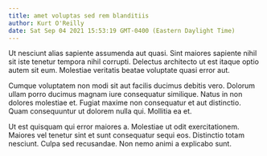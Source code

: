 ```yaml
---
title: amet voluptas sed rem blanditiis
author: Kurt O'Reilly
date: Sat Sep 04 2021 15:53:19 GMT-0400 (Eastern Daylight Time)
---
```

Ut nesciunt alias sapiente assumenda aut quasi. Sint maiores sapiente nihil sit iste tenetur tempora nihil corrupti. Delectus architecto ut est itaque optio autem sit eum. Molestiae veritatis beatae voluptate quasi error aut.

 Cumque voluptatem non modi sit aut facilis ducimus debitis vero. Dolorum ullam porro ducimus magnam iure consequatur similique. Natus in non dolores molestiae et. Fugiat maxime non consequatur et aut distinctio. Quam consequuntur ut dolorem nulla qui. Mollitia ea et.

 Ut est quisquam qui error maiores a. Molestiae ut odit exercitationem. Maiores vel tenetur sint et sunt consequatur sequi eos. Distinctio totam nesciunt. Culpa sed recusandae. Non nemo animi a explicabo sunt.